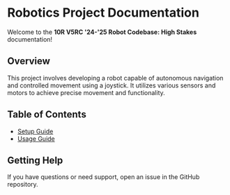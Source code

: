 # Robotics Project Documentation

Welcome to the **10R V5RC '24-'25 Robot Codebase: High Stakes** documentation!

## Overview
This project involves developing a robot capable of autonomous navigation and controlled movement using a joystick. It utilizes various sensors and motors to achieve precise movement and functionality.

## Table of Contents
- [Setup Guide](setup_guide.md)
- [Usage Guide](usage_guide.md)

## Getting Help
If you have questions or need support, open an issue in the GitHub repository.
